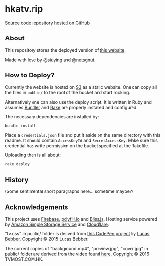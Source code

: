 # hkatv.rip

[Source code repository hosted on GitHub](http://github.com/netsgnut/hkatv.rip)

## About

This repository stores the deployed version of [this website](http://hkatv.rip/).

Made with love by [@siuying](http://github.com/siuying) and [@netsgnut](http://github.com/netsgnut).

## How to Deploy?

Currently the website is hosted on [S3](http://aws.amazon.com/s3/) as a static website. One can copy all the files in `public/` to the root of the bucket and start rocking.

Alternatively one can also use the deploy script. It is written in Ruby and assumes [Bundler](http://bundler.io/) and [Rake](https://github.com/ruby/rake) are properly installed and configured.

The necessary dependencies are installed by:

```bash
bundle install
```

Place a `credentials.json` file and put it aside on the same directory with this readme. It should contain `AccessKeyId` and `SecretAccessKey`. Make sure this credential has write permission on the bucket specified at the Rakefile.

Uploading then is all about:

```bash
rake deploy
```

## History

(Some sentimental short paragraphs here... sometime maybe?)

## Acknowledgements

This project uses [Firebase](https://firebase.io/), [polyfill.io](http://polyfill.io/) and [Bliss.js](http://blissfuljs.com/). Hosting service powered by [Amazon Simple Storage Service](https://aws.amazon.com/s3/) and [Cloudflare](https://www.cloudflare.com/).

"tv.css" in public/ folder is derived from [this CodePen project](http://codepen.io/lbebber/pen/XJRdrV) by [Lucas Bebber](http://codepen.io/lbebber). Copyright © 2015 Lucas Bebber.

The current copies of "background.mp4", "preview.jpg", "cover.jpg" in public/ folder are derived from the video found [here](http://tvmost.com.hk/201601121957_video_2016_tenbig_01). Copyright © 2016 TVMOST.COM.HK.
